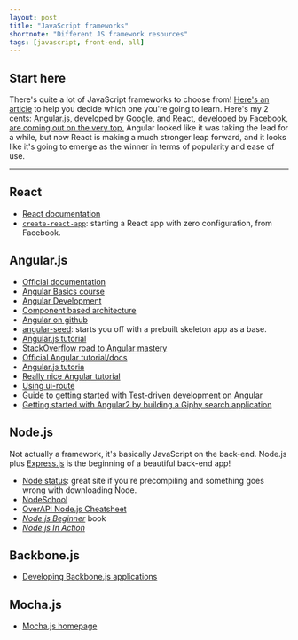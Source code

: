 ```yaml
---
layout: post
title: "JavaScript frameworks"
shortnote: "Different JS framework resources"
tags: [javascript, front-end, all]
---
```


## Start here
There's quite a lot of JavaScript frameworks to choose from! [Here's an article](https://www.sitepoint.com/top-javascript-frameworks-libraries-tools-use/) to help you decide which one you're going to learn. Here's my 2 cents: [Angular.js, developed by Google, and React, developed by Facebook, are coming out on the very top.](https://medium.freecodecamp.com/angular-2-versus-react-there-will-be-blood-66595faafd51#.275mvwu8w) Angular looked like it was taking the lead for a while, but now React is making a much stronger leap forward, and it looks like it's going to emerge as the winner in terms of popularity and ease of use.

<hr>

## React
* [React documentation](https://facebook.github.io/react/docs/getting-started.html)
* [`create-react-app`](https://blog.heroku.com/deploying-react-with-zero-configuration): starting a React app with zero configuration, from Facebook.

## Angular.js
* [Official documentation](https://docs.angularjs.org/api)
* [Angular Basics course](https://front-endmasters.com/courses/angularjs-in-depth/)
* [Angular Development](https://front-endmasters.com/courses/angular-app-dev/)
* [Component based architecture](https://front-endmasters.com/courses/angular-components-es6/)
* [Angular on github](https://github.com/angular/angular.js)
* [angular-seed](https://github.com/angular/angular-seed): starts you off with a prebuilt skeleton app as a base.
* [Angular.js tutorial](https://www.airpair.com/angularjs/building-angularjs-app-tutorial)
* [StackOverflow road to Angular mastery](http://stackoverflow.com/questions/14333857/how-to-master-angularjs)
* [Official Angular tutorial/docs](https://docs.angularjs.org/tutorial/step_00)
* [Angular.js tutoria](https://www.airpair.com/angularjs/building-angularjs-app-tutorial)
* [Really nice Angular tutorial](http://www.learn-angular.org/#!/lessons/the-essentials)
* [Using ui-route](https://scotch.io/tutorials/3-simple-tips-for-using-ui-router)
* [Guide to getting started with Test-driven development on Angular](http://tutorials.pluralsight.com/front-end-javascript/introduction-to-angular-test-driven-development#2qJdkXlRw9jxMDxW.99)
* [Getting started with Angular2 by building a Giphy search application](http://tutorials.pluralsight.com/front-end-javascript/getting-started-with-angular-2-by-building-a-giphy-search-application#81g9AC3igbvYGEkZ.99)

## Node.js
Not actually a framework, it's basically JavaScript on the back-end. Node.js plus [Express.js](https://expressjs.com/) is the beginning of a beautiful back-end app!

* [Node status](http://status.npmjs.org/): great site if you're precompiling and something goes wrong with downloading Node.
* [NodeSchool](http://nodeschool.io/)
* [OverAPI Node.js Cheatsheet](http://overapi.com/nodejs)
* [*Node.js Beginner*](http://www.nodebeginner.org/) book
* [*Node.js In Action*](https://www.manning.com/books/node-js-in-action)

## Backbone.js
* [Developing Backbone.js applications](https://addyosmani.com/backbone-fundamentals/)

## Mocha.js
* [Mocha.js homepage](https://mochajs.org/)
